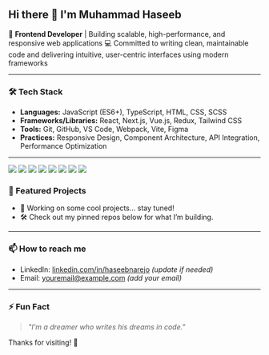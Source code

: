 ## Hi there 👋 I'm Muhammad Haseeb

🎯 **Frontend Developer** | Building scalable, high-performance, and responsive web applications
💻 Committed to writing clean, maintainable code and delivering intuitive, user-centric interfaces using modern frameworks

---

### 🛠 Tech Stack

- **Languages:** JavaScript (ES6+), TypeScript, HTML, CSS, SCSS
- **Frameworks/Libraries:** React, Next.js, Vue.js, Redux, Tailwind CSS
- **Tools:** Git, GitHub, VS Code, Webpack, Vite, Figma
- **Practices:** Responsive Design, Component Architecture, API Integration, Performance Optimization

---

<p align="left"> <img src="https://img.shields.io/badge/Next.js-000000?style=for-the-badge&logo=next.js&logoColor=white" /> <img src="https://img.shields.io/badge/React.js-61DAFB?style=for-the-badge&logo=react&logoColor=black" /> <img src="https://img.shields.io/badge/Vue.js-4FC08D?style=for-the-badge&logo=vue.js&logoColor=white" /> <img src="https://img.shields.io/badge/JavaScript-F7DF1E?style=for-the-badge&logo=javascript&logoColor=black" /> <img src="https://img.shields.io/badge/TypeScript-3178C6?style=for-the-badge&logo=typescript&logoColor=white" /> <img src="https://img.shields.io/badge/SCSS-CC6699?style=for-the-badge&logo=sass&logoColor=white" /> <img src="https://img.shields.io/badge/CSS-1572B6?style=for-the-badge&logo=css3&logoColor=white" />  <img src="https://img.shields.io/badge/HTML-E34F26?style=for-the-badge&logo=html5&logoColor=white" /> </p>

### 📂 Featured Projects

- 🚧 Working on some cool projects... stay tuned!
- 🛠 Check out my pinned repos below for what I’m building.

---

### 📫 How to reach me

- LinkedIn: [linkedin.com/in/haseebnarejo](https://linkedin.com/in/haseebnarejo) *(update if needed)*  
- Email: [youremail@example.com](mailto:youremail@example.com) *(add your email)*  

---

### ⚡ Fun Fact

> _"I’m a dreamer who writes his dreams in code."_  

Thanks for visiting! 🌟
